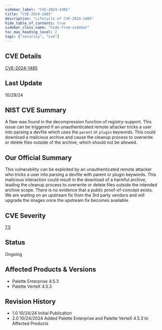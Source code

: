 ```yaml
---
sidebar_label: "CVE-2024-1485"
title: "CVE-2024-1485"
description: "Lifecycle of CVE-2024-1485"
hide_table_of_contents: true
sidebar_class_name: "hide-from-sidebar"
toc_max_heading_level: 2
tags: ["security", "cve"]
---
```


## CVE Details

[CVE-2024-1485](https://nvd.nist.gov/vuln/detail/CVE-2024-1485)

## Last Update

10/29/24

## NIST CVE Summary

A flaw was found in the decompression function of registry-support. This issue can be triggered if an unauthenticated
remote attacker tricks a user into parsing a devfile which uses the `parent` or `plugin` keywords. This could download a
malicious archive and cause the cleanup process to overwrite or delete files outside of the archive, which should not be
allowed.

## Our Official Summary

This vulnerability can be exploited by an unauthenticated remote attacker who tricks a user into parsing a devfile with
parent or plugin keywords. This malicious interaction could result in the download of a harmful archive, leading the
cleanup process to overwrite or delete files outside the intended archive scope. There is no evidence that a public
proof-of-concept exists. We are waiting on an upstream fix from the 3rd party vendors and will upgrade the images once
the upstream fix becomes available.

## CVE Severity

[7.5](https://nvd.nist.gov/vuln/detail/CVE-2024-1485)

## Status

Ongoing

## Affected Products & Versions

- Palette Enterprise 4.5.3
- Palette VerteX 4.5.3

## Revision History

- 1.0 10/24/24 Initial Publication
- 2.0 10/24/2024 Added Palette Enterprise and Palette VerteX 4.5.3 to Affected Products
